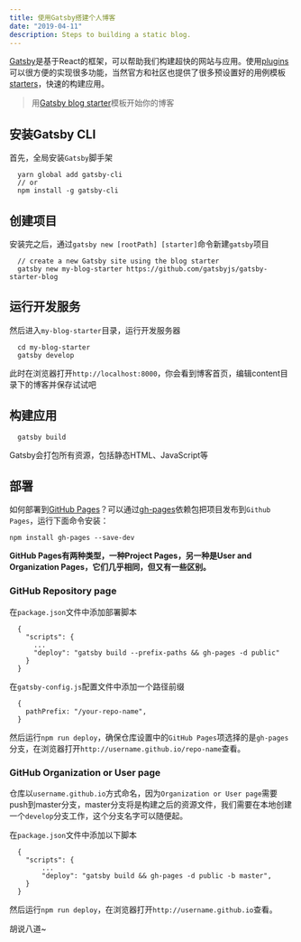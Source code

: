 ```yaml
---
title: 使用Gatsby搭建个人博客
date: "2019-04-11"
description: Steps to building a static blog.
---
```


[Gatsby](https://www.gatsbyjs.org/)是基于React的框架，可以帮助我们构建超快的网站与应用。使用[plugins](https://www.gatsbyjs.org/docs/plugins)可以很方便的实现很多功能，当然官方和社区也提供了很多预设置好的用例模板[starters](https://www.gatsbyjs.org/docs/starters/)，快速的构建应用。

> 用[Gatsby blog starter](https://github.com/gatsbyjs/gatsby-starter-blog)模板开始你的博客

## 安装Gatsby CLI
首先，全局安装`Gatsby`脚手架
```
  yarn global add gatsby-cli
  // or
  npm install -g gatsby-cli
```

## 创建项目
安装完之后，通过`gatsby new [rootPath] [starter]`命令新建`gatsby`项目
```
  // create a new Gatsby site using the blog starter
  gatsby new my-blog-starter https://github.com/gatsbyjs/gatsby-starter-blog
```

## 运行开发服务
然后进入`my-blog-starter`目录，运行开发服务器
```
  cd my-blog-starter
  gatsby develop
```
此时在浏览器打开`http://localhost:8000`，你会看到博客首页，编辑content目录下的博客并保存试试吧

## 构建应用
```
  gatsby build
```
Gatsby会打包所有资源，包括静态HTML、JavaScript等

## 部署
如何部署到[GitHub Pages](https://pages.github.com/)？可以通过[gh-pages](https://github.com/tschaub/gh-pages)依赖包把项目发布到`Github Pages`，运行下面命令安装：
```
npm install gh-pages --save-dev
```

**GitHub Pages有两种类型，一种Project Pages，另一种是User and Organization Pages，它们几乎相同，但又有一些区别。**

### GitHub Repository page
在`package.json`文件中添加部署脚本
```
  {
    "scripts": {
      ...
      "deploy": "gatsby build --prefix-paths && gh-pages -d public"
    }
  }
```
在`gatsby-config.js`配置文件中添加一个路径前缀
```
  {
    pathPrefix: "/your-repo-name",
  }
```
然后运行`npm run deploy`，确保仓库设置中的`GitHub Pages`项选择的是`gh-pages`分支，在浏览器打开`http://username.github.io/repo-name`查看。

### GitHub Organization or User page
仓库以`username.github.io`方式命名，因为`Organization or User page`需要push到master分支，master分支将是构建之后的资源文件，我们需要在本地创建一个`develop`分支工作，这个分支名字可以随便起。  

在`package.json`文件中添加以下脚本
```
  {
    "scripts": {
        ...
        "deploy": "gatsby build && gh-pages -d public -b master",
    }
  }
```
然后运行`npm run deploy`，在浏览器打开`http://username.github.io`查看。

胡说八道~